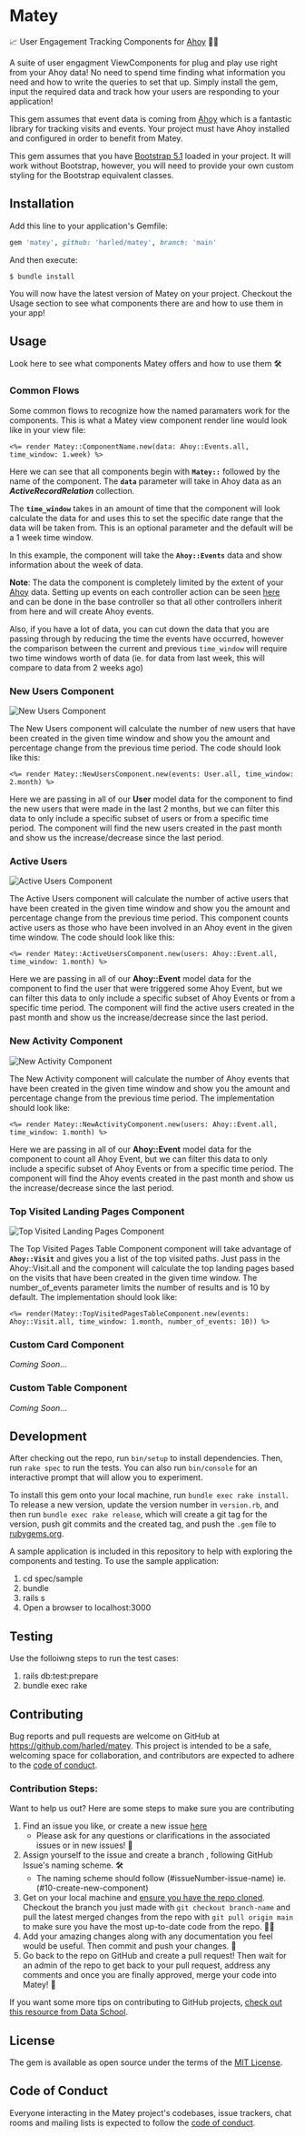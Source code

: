 # Matey

📈 User Engagement Tracking Components for [Ahoy](https://github.com/ankane/ahoy) 🏴‍☠️

A suite of user engagment ViewComponents for plug and play use right from your Ahoy data! 
No need to spend time finding what information you need and how to write the queries to set that up.
Simply install the gem, input the required data and track how your users are responding to your application!

This gem assumes that event data is coming from [Ahoy](https://github.com/ankane/ahoy) which is a fantastic library
for tracking visits and events. Your project must have Ahoy installed and configured in order to benefit from Matey.

This gem assumes that you have [Bootstrap 5.1](https://getbootstrap.com/docs/5.1/getting-started/introduction/) loaded in your project. It will work without Bootstrap, however, you will need to provide your own custom styling for the Bootstrap equivalent classes.

## Installation

Add this line to your application's Gemfile:

```ruby
gem 'matey', github: 'harled/matey', branch: 'main'
```

And then execute:

    $ bundle install

You will now have the latest version of Matey on your project. Checkout the Usage section to see what components there are and how to use them in your app!

## Usage

Look here to see what components Matey offers and how to use them 🛠️

### Common Flows

Some common flows to recognize how the named paramaters work for the components. This is what a Matey view component render line would look like in your view file:

```
<%= render Matey::ComponentName.new(data: Ahoy::Events.all, time_window: 1.week) %>
```

Here we can see that all components begin with **`Matey::`** followed by the name of the component. The **`data`** parameter will take in Ahoy data as an ***ActiveRecordRelation*** collection. 

The **`time_window`** takes in an amount of time that the component will look calculate the data for and uses this to set the specific date range that the data will be taken from. This is an optional parameter and the default will be a 1 week time window.

In this example, the component will take the **`Ahoy::Events`** data and show information about the week of data.

**Note**: The data the component is completely limited by the extent of your [Ahoy](https://github.com/ankane/ahoy) data. Setting up events on each controller action can be seen [here](https://github.com/ankane/ahoy#ruby) and can be done in the base controller so that all other controllers inherit from here and will create Ahoy events.

Also, if you have a lot of data, you can cut down the data that you are passing through by reducing the time the events have occurred, however the comparison between the current and previous `time_window` will require two time windows worth of data (ie. for data from last week, this will compare to data from 2 weeks ago)

### New Users Component

![New Users Component](./images/newUsersComponent.png)

The New Users component will calculate the number of new users that have been created in the given time window and show you the amount and percentage change from the previous time period. The code should look like this:

```
<%= render Matey::NewUsersComponent.new(events: User.all, time_window: 2.month) %>
```

Here we are passing in all of our **User** model data for the component to find the new users that were made in the last 2 months, but we can filter this data to only include a specific subset of users or from a specific time period. The component will find the new users created in the past month and show us the increase/decrease since the last period.
### Active Users

![Active Users Component](./images/activeUsersComponent.png)

The Active Users component will calculate the number of active users that have been created in the given time window and show you the amount and percentage change from the previous time period. This component counts active users as those who have been involved in an Ahoy event in the given time window. The code should look like this:

```
<%= render Matey::ActiveUsersComponent.new(users: Ahoy::Event.all, time_window: 1.month) %>
```

Here we are passing in all of our **Ahoy::Event** model data for the component to find the user that were triggered some Ahoy Event, but we can filter this data to only include a specific subset of Ahoy Events or from a specific time period. The component will find the active users created in the past month and show us the increase/decrease since the last period.

### New Activity Component

![New Activity Component](./images/newActivityComponent.png)

The New Activity component will calculate the number of Ahoy events that have been created in the given time window and show you the amount and percentage change from the previous time period. The implementation should look like:

```
<%= render Matey::NewActivityComponent.new(users: Ahoy::Event.all, time_window: 1.month) %>
```

Here we are passing in all of our **Ahoy::Event** model data for the component to count all Ahoy Event, but we can filter this data to only include a specific subset of Ahoy Events or from a specific time period. The component will find the Ahoy events created in the past month and show us the increase/decrease since the last period.
### Top Visited Landing Pages Component

![Top Visited Landing Pages Component](./images/topVisitedPages.png)

The Top Visited Pages Table Component component will take advantage of **`Ahoy::Visit`** and gives you a list of the top visited paths. Just pass in the Ahoy::Visit.all and the component will calculate the top landing pages based on the visits that have been created in the given time window. The number_of_events parameter limits the number of results and is 10 by default. The implementation should look like:

```
<%= render(Matey::TopVisitedPagesTableComponent.new(events: Ahoy::Visit.all, time_window: 1.month, number_of_events: 10)) %>
```
### Custom Card Component
*Coming Soon...*
### Custom Table Component
*Coming Soon...*
## Development

After checking out the repo, run `bin/setup` to install dependencies. Then, run `rake spec` to run the tests. You can also run `bin/console` for an interactive prompt that will allow you to experiment.

To install this gem onto your local machine, run `bundle exec rake install`. To release a new version, update the version number in `version.rb`, and then run `bundle exec rake release`, which will create a git tag for the version, push git commits and the created tag, and push the `.gem` file to [rubygems.org](https://rubygems.org).

A sample application is included in this repository to help with exploring the components and testing. To use the 
sample application: 

1. cd spec/sample
2. bundle
3. rails s
4. Open a browser to localhost:3000

## Testing

Use the folloiwng steps to run the test cases:

1. rails db:test:prepare
2. bundle exec rake

## Contributing

Bug reports and pull requests are welcome on GitHub at https://github.com/harled/matey. This project is intended to be a safe, welcoming space for collaboration, and contributors are expected to adhere to the [code of conduct](https://github.com/harled/matey/blob/master/CODE_OF_CONDUCT.md).

### Contribution Steps:

Want to help us out? Here are some steps to make sure you are contributing 

1. Find an issue you like, or create a new issue [here](https://github.com/harled/matey/issues) 
    - Please ask for any questions or clarifications in the associated issues or in new issues! 🤔
2. Assign yourself to the issue and create a branch , following GitHub Issue's naming scheme. 🛠️
    - The naming scheme should follow (#issueNumber-issue-name) ie. (#10-create-new-component)
3. Get on your local machine and [ensure you have the repo cloned](https://docs.github.com/en/repositories/creating-and-managing-repositories/cloning-a-repository). Checkout the branch you just made with `git checkout branch-name` and pull the latest merged changes from the repo with `git pull origin main` to make sure you have the most up-to-date code from the repo. 👩‍💻
4. Add your amazing changes along with any documentation you feel would be useful. Then commit and push your changes. 🌟
5. Go back to the repo on GitHub and create a pull request! Then wait for an admin of the repo to get back to your pull request, address any comments and once you are finally approved, merge your code into Matey! 🎉

If you want some more tips on contributing to GitHub projects, [check out this resource from Data School](https://www.dataschool.io/how-to-contribute-on-github/).

## License

The gem is available as open source under the terms of the [MIT License](https://opensource.org/licenses/MIT).

## Code of Conduct

Everyone interacting in the Matey project's codebases, issue trackers, chat rooms and mailing lists is expected to follow the [code of conduct](https://github.com/harled/matey/blob/master/CODE_OF_CONDUCT.md).

